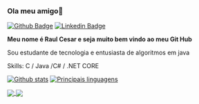 ### Ola meu amigo👋

[![Github Badge](https://img.shields.io/badge/-Github-000?style=flat-square&logo=Github&logoColor=white&link=https://github.com/RaulCesarM)](https://github.com/RaulCesarM)
[![Linkedin Badge](https://img.shields.io/badge/-LinkedIn-blue?style=flat-square&logo=Linkedin&logoColor=white&link=https://www.linkedin.com/in/raulcesarmulerschat/)](https://www.linkedin.com/in/raulcesarmulerschat/)

**Meu nome é Raul Cesar e seja muito bem vindo ao meu Git Hub** 

Sou estudante de tecnologia e entusiasta de algoritmos em java

Skills: C / Java /C# / .NET CORE


[![Github stats](https://github-readme-stats.vercel.app/api?username=RaulCesarM&show_icons=true&theme=radical)](https://github.com/anuraghazra/github-readme-stats) [![Principais linguagens](https://github-readme-stats.vercel.app/api/top-langs/?username=RaulCesarM)](https://github.com/anuraghazra/github-readme-stats)


<a href="https://github.com/anuraghazra/github-readme-stats">
  <img align="center" src="https://github-readme-stats.vercel.app/api/pin/?username=RaulCesarM&repo=github-readme-stats" />
</a>
<a href="https://github.com/anuraghazra/convoychat">
  <img align="center" src="https://github-readme-stats.vercel.app/api/pin/?username=RaulCesarM&repo=convoychat" />
</a>



